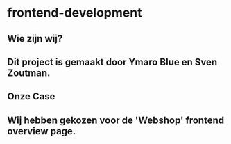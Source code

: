 # frontend-development

## Wie zijn wij?
Dit project is gemaakt door Ymaro Blue en Sven Zoutman.
</br>
--------------------------------------------------------------------------------------------------------------------------------------------------------------------

## Onze Case
Wij hebben gekozen voor de 'Webshop' frontend overview page.
</br>
--------------------------------------------------------------------------------------------------------------------------------------------------------------------

